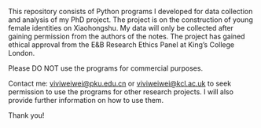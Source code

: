 This repository consists of Python programs I developed for data collection and analysis of my PhD project. The project is on the construction of young female identities on Xiaohongshu. My data will only be collected after gaining permission from the authors of the notes. The project has gained ethical approval from the E&B Research Ethics Panel at King’s College London. 


Please DO NOT use the programs for commercial purposes.


Contact me: viviweiwei@pku.edu.cn or viviweiwei@kcl.ac.uk to seek permission to use the programs for other research projects. I will also provide further information on how to use them.


Thank you!



